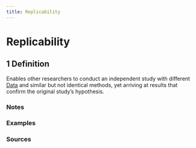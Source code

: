 ```yaml
---
title: Replicability
---
```


# Replicability

## 1 Definition

Enables other researchers to conduct an independent study with different [Data](../data) and similar but not identical methods, yet arriving at results that confirm the original study’s hypothesis.

### Notes 

### Examples 

### Sources 
